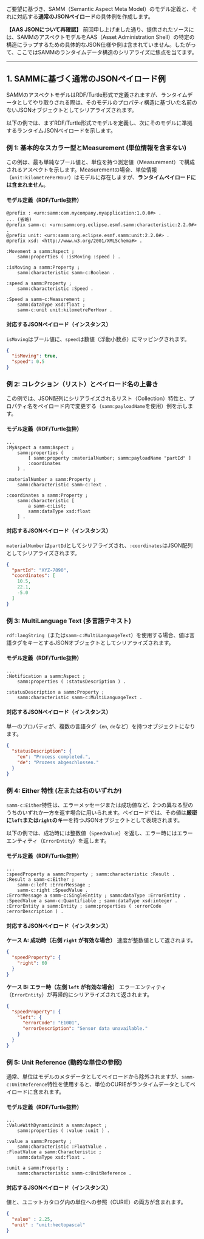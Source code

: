 ご要望に基づき、SAMM（Semantic Aspect Meta Model）のモデル定義と、それに対応する**通常のJSONペイロード**の具体例を作成します。

**【AAS JSONについて再確認】**
前回申し上げました通り、提供されたソースには、SAMMのアスペクトモデルをAAS（Asset Administration Shell）の特定の構造にラップするための具体的なJSON仕様や例は含まれていません。したがって、ここではSAMMのランタイムデータ構造のシリアライズに焦点を当てます。

---

## 1. SAMMに基づく通常のJSONペイロード例

SAMMのアスペクトモデルはRDF/Turtle形式で定義されますが、ランタイムデータとしてやり取りされる際は、そのモデルのプロパティ構造に基づいた名前のないJSONオブジェクトとしてシリアライズされます。

以下の例では、まずRDF/Turtle形式でモデルを定義し、次にそのモデルに準拠するランタイムJSONペイロードを示します。

### 例 1: 基本的なスカラー型とMeasurement (単位情報を含まない)

この例は、最も単純なブール値と、単位を持つ測定値（Measurement）で構成されるアスペクトを示します。Measurementの場合、単位情報（`unit:kilometrePerHour`）はモデルに存在しますが、**ランタイムペイロードには含まれません**。

#### モデル定義（RDF/Turtle抜粋）
```turtle
@prefix : <urn:samm:com.mycompany.myapplication:1.0.0#> .
... (省略)
@prefix samm-c: <urn:samm:org.eclipse.esmf.samm:characteristic:2.2.0#> .
@prefix unit: <urn:samm:org.eclipse.esmf.samm:unit:2.2.0#> .
@prefix xsd: <http://www.w3.org/2001/XMLSchema#> .

:Movement a samm:Aspect ;
    samm:properties ( :isMoving :speed ) .

:isMoving a samm:Property ;
    samm:characteristic samm-c:Boolean .

:speed a samm:Property ;
    samm:characteristic :Speed .

:Speed a samm-c:Measurement ;
    samm:dataType xsd:float ;
    samm-c:unit unit:kilometrePerHour .
```

#### 対応するJSONペイロード（インスタンス）

`isMoving`はブール値に、`speed`は数値（浮動小数点）にマッピングされます。

```json
{
  "isMoving": true,
  "speed": 0.5 
}
```

### 例 2: コレクション（リスト）とペイロード名の上書き

この例では、JSON配列にシリアライズされるリスト（Collection）特性と、プロパティ名をペイロード内で変更する（`samm:payloadName`を使用）例を示します。

#### モデル定義（RDF/Turtle抜粋）
```turtle
...
:MyAspect a samm:Aspect ;
    samm:properties (
        [ samm:property :materialNumber; samm:payloadName "partId" ] 
        :coordinates
    ) .

:materialNumber a samm:Property ;
    samm:characteristic samm-c:Text .

:coordinates a samm:Property ;
    samm:characteristic [ 
        a samm-c:List; 
        samm:dataType xsd:float 
    ] . 
```

#### 対応するJSONペイロード（インスタンス）

`materialNumber`は`partId`としてシリアライズされ、`:coordinates`はJSON配列としてシリアライズされます。

```json
{
  "partId": "XYZ-7890",
  "coordinates": [
    10.5,
    22.1,
    -5.0
  ]
}
```

### 例 3: MultiLanguage Text (多言語テキスト)

`rdf:langString`（または`samm-c:MultiLanguageText`）を使用する場合、値は言語タグをキーとするJSONオブジェクトとしてシリアライズされます。

#### モデル定義（RDF/Turtle抜粋）
```turtle
...
:Notification a samm:Aspect ;
    samm:properties ( :statusDescription ) .

:statusDescription a samm:Property ;
    samm:characteristic samm-c:MultiLanguageText .
```

#### 対応するJSONペイロード（インスタンス）

単一のプロパティが、複数の言語タグ（`en`, `de`など）を持つオブジェクトになります。

```json
{
  "statusDescription": {
    "en": "Process completed.",
    "de": "Prozess abgeschlossen."
  }
}
```

### 例 4: Either 特性 (左または右のいずれか)

`samm-c:Either`特性は、エラーメッセージまたは成功値など、2つの異なる型のうちのいずれか一方を返す場合に用いられます。ペイロードでは、その値は**厳密に`left`または`right`のキー**を持つJSONオブジェクトとして表現されます。

以下の例では、成功時には整数値（`SpeedValue`）を返し、エラー時にはエラーエンティティ（`ErrorEntity`）を返します。

#### モデル定義（RDF/Turtle抜粋）
```turtle
...
:speedProperty a samm:Property ; samm:characteristic :Result . 
:Result a samm-c:Either ; 
    samm-c:left :ErrorMessage ; 
    samm-c:right :SpeedValue . 
:ErrorMessage a samm-c:SingleEntity ; samm:dataType :ErrorEntity . 
:SpeedValue a samm-c:Quantifiable ; samm:dataType xsd:integer . 
:ErrorEntity a samm:Entity ; samm:properties ( :errorCode :errorDescription ) . 
```

#### 対応するJSONペイロード（インスタンス）

**ケース A: 成功時（右側 `right` が有効な場合）**
速度が整数値として返されます。
```json
{ 
  "speedProperty": { 
    "right": 60 
  } 
}
```

**ケース B: エラー時（左側 `left` が有効な場合）**
エラーエンティティ（`ErrorEntity`）が再帰的にシリアライズされて返されます。
```json
{ 
  "speedProperty": { 
    "left": { 
      "errorCode": "E1001",
      "errorDescription": "Sensor data unavailable."
    } 
  } 
}
```

### 例 5: Unit Reference (動的な単位の参照)

通常、単位はモデルのメタデータとしてペイロードから除外されますが、`samm-c:UnitReference`特性を使用すると、単位のCURIEがランタイムデータとしてペイロードに含まれます。

#### モデル定義（RDF/Turtle抜粋）
```turtle
...
:ValueWithDynamicUnit a samm:Aspect ; 
    samm:properties ( :value :unit ) . 

:value a samm:Property ; 
    samm:characteristic :FloatValue . 
:FloatValue a samm:Characteristic ; 
    samm:dataType xsd:float . 

:unit a samm:Property ; 
    samm:characteristic samm-c:UnitReference .
```

#### 対応するJSONペイロード（インスタンス）

値と、ユニットカタログ内の単位への参照（CURIE）の両方が含まれます。

```json
{ 
  "value" : 2.25, 
  "unit" : "unit:hectopascal" 
}
```